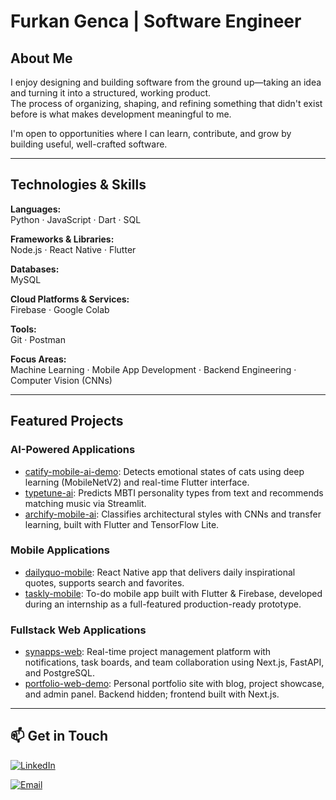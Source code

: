 #  Furkan Genca | Software Engineer

##  About Me
I enjoy designing and building software from the ground up—taking an idea and turning it into a structured, working product.  
The process of organizing, shaping, and refining something that didn't exist before is what makes development meaningful to me.

I'm open to opportunities where I can learn, contribute, and grow by building useful, well-crafted software.

---

##  Technologies & Skills

**Languages:**  
Python · JavaScript · Dart · SQL  

**Frameworks & Libraries:**  
Node.js · React Native · Flutter

**Databases:**  
MySQL

**Cloud Platforms & Services:**  
Firebase · Google Colab

**Tools:**  
Git · Postman


**Focus Areas:**  
Machine Learning · Mobile App Development · Backend Engineering · Computer Vision (CNNs)

---

##  Featured Projects

###  AI-Powered Applications
- [catify-mobile-ai-demo](https://github.com/kullaniciadi/catify-mobile-ai-demo): Detects emotional states of cats using deep learning (MobileNetV2) and real-time Flutter interface.
- [typetune-ai](https://github.com/kullaniciadi/typetune-ai): Predicts MBTI personality types from text and recommends matching music via Streamlit.
- [archify-mobile-ai](https://github.com/kullaniciadi/archify-mobile-ai): Classifies architectural styles with CNNs and transfer learning, built with Flutter and TensorFlow Lite.

###  Mobile Applications
- [dailyquo-mobile](https://github.com/kullaniciadi/dailyquo-mobile): React Native app that delivers daily inspirational quotes, supports search and favorites.
- [taskly-mobile](https://github.com/kullaniciadi/taskly-mobile): To-do mobile app built with Flutter & Firebase, developed during an internship as a full-featured production-ready prototype.

###  Fullstack Web Applications
- [synapps-web](https://github.com/kullaniciadi/synapps-web): Real-time project management platform with notifications, task boards, and team collaboration using Next.js, FastAPI, and PostgreSQL.
- [portfolio-web-demo](https://github.com/kullaniciadi/portfolio-web-demo): Personal portfolio site with blog, project showcase, and admin panel. Backend hidden; frontend built with Next.js.

---

## 📫 Get in Touch

[![LinkedIn](https://img.shields.io/badge/LinkedIn-Furkan%20Genca-0077B5?style=flat-square&logo=linkedin&logoColor=white)](https://www.linkedin.com/in/furkangenca/)

[![Email](https://img.shields.io/badge/Email-furkan.genca%40proton.me-D14836?style=flat-square&logo=protonmail&logoColor=white)](mailto:furkan.genca@proton.me)
